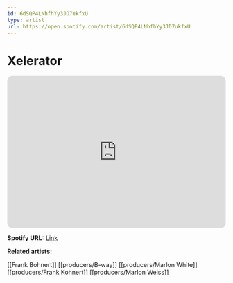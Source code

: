 ```yaml
---
id: 6dSQP4LNhfhYy3JD7ukfxU
type: artist
url: https://open.spotify.com/artist/6dSQP4LNhfhYy3JD7ukfxU
---
```

# Xelerator

<iframe style="border-radius:12px" src="https://open.spotify.com/embed/artist/6dSQP4LNhfhYy3JD7ukfxU" width="100%" height="352" frameBorder="0" allowfullscreen="" allow="autoplay; clipboard-write; encrypted-media; fullscreen; picture-in-picture" loading="lazy"></iframe>

**Spotify URL:** [Link](https://open.spotify.com/artist/6dSQP4LNhfhYy3JD7ukfxU)

**Related artists:**

[[Frank Bohnert]]
[[producers/B-way]]
[[producers/Marlon White]]
[[producers/Frank Kohnert]]
[[producers/Marlon Weiss]]
